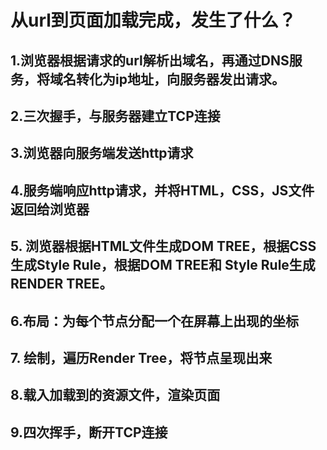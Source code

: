 # 从url到页面加载完成，发生了什么？
## 1.浏览器根据请求的url解析出域名，再通过DNS服务，将域名转化为ip地址，向服务器发出请求。
## 2.三次握手，与服务器建立TCP连接
## 3.浏览器向服务端发送http请求
## 4.服务端响应http请求，并将HTML，CSS，JS文件返回给浏览器
## 5. 浏览器根据HTML文件生成DOM TREE，根据CSS生成Style Rule，根据DOM TREE和 Style Rule生成RENDER TREE。
## 6.布局：为每个节点分配一个在屏幕上出现的坐标
## 7. 绘制，遍历Render Tree，将节点呈现出来
## 8.载入加载到的资源文件，渲染页面
## 9.四次挥手，断开TCP连接